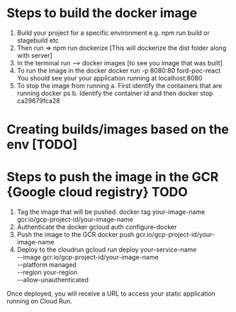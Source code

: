 # Steps to build the docker image
1. Build your project for a specific environment e.g. npm run build or stagebuild etc
2. Then run => npm run dockerize [This will dockerize the dist folder along with server]
3. In the terminal run --> docker images  [to see you image that was built]
4. To run the image in the docker 
    docker run -p 8080:80 ford-poc-react
    You should see your your application running at localhost:8080
5. To stop the image from running
    a. First identify the containers that are running
        docker ps
    b. Identify the container id and then
        docker stop ca29679fca28

# Creating builds/images based on the env [TODO]

# Steps to push the image in the GCR {Google cloud registry} TODO
1. Tag the image that will be pushed.
    docker tag your-image-name gcr.io/gcp-project-id/your-image-name
2. Authenticate the docker
    gcloud auth configure-docker
3. Push the image to the GCR
    docker push gcr.io/gcp-project-id/your-image-name
4. Deploy to the cloudrun
    gcloud run deploy your-service-name \
  --image gcr.io/gcp-project-id/your-image-name \
  --platform managed \
  --region your-region \
  --allow-unauthenticated

  Once deployed, you will receive a URL to access your static application running on Cloud Run.


